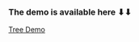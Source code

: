 ### The demo is available here ⬇⬇

[Tree Demo](https://1drv.ms/v/c/fd86a86e80d80f4a/ESN11RMYWm1MgAhFMWbCBrABDeuWVA6Cr4fvAWTmOagnhA?e=jZZG7J)